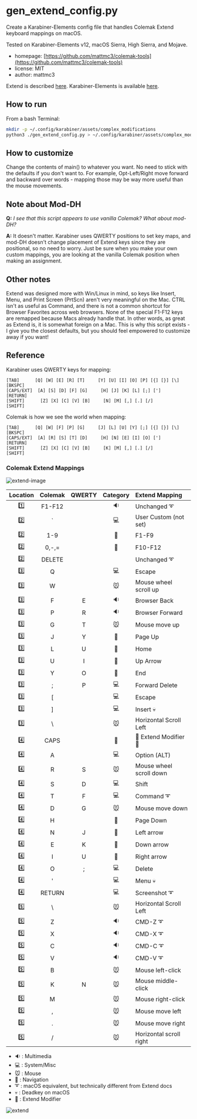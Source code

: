 # gen_extend_config.py

Create a Karabiner-Elements config file that handles Colemak Extend keyboard
mappings on macOS.

Tested on Karabiner-Elements v12, macOS Sierra, High Sierra, and Mojave.

- homepage: [https://github.com/mattmc3/colemak-tools](https://github.com/mattmc3/colemak-tools)
- license: MIT
- author: mattmc3

Extend is described [here][extend]. Karabiner-Elements is available [here][karabiner].

## How to run

From a bash Terminal:

```bash
mkdir -p ~/.config/karabiner/assets/complex_modifications
python3 ./gen_extend_config.py > ~/.config/karabiner/assets/complex_modifications/extend.json
```

## How to customize

Change the contents of main() to whatever you want. No need to stick with the
defaults if you don't want to. For example, Opt-Left/Right move forward and
backward over words - mapping those may be way more useful than the mouse movements.

## Note about Mod-DH

__Q:__ *I see that this script appears to use vanilla Colemak? What about mod-DH?*

__A:__ It doesn't matter. Karabiner uses QWERTY positions to set key maps, and
mod-DH doesn't change placement of Extend keys since they are positional, so no
need to worry. Just be sure when you make your own custom mappings, you are
looking at the vanilla Colemak position when making an assignment.

## Other notes

Extend was designed more with Win/Linux in mind, so keys like Insert, Menu, and
Print Screen (PrtScn) aren't very meaningful on the Mac. CTRL isn't as useful as
Command, and there is not a common shortcut for Browser Favorites across web
browsers. None of the special F1-F12 keys are remapped because Macs already
handle that. In other words, as great as Extend is, it is somewhat foreign on a
Mac. This is why this script exists - I give you the closest defaults, but you
should feel empowered to customize away if you want!

## Reference

Karabiner uses QWERTY keys for mapping:

```text
[TAB]      [Q] [W] [E] [R] [T]     [Y] [U] [I] [O] [P] [{] [}] [\] [BKSPC]
[CAPS/EXT]  [A] [S] [D] [F] [G]     [H] [J] [K] [L] [;] [']        [RETURN]
[SHIFT]      [Z] [X] [C] [V] [B]     [N] [M] [,] [.] [/]           [SHIFT]
```

Colemak is how we see the world when mapping:

```text
[TAB]      [Q] [W] [F] [P] [G]     [J] [L] [U] [Y] [;] [{] [}] [\] [BKSPC]
[CAPS/EXT]  [A] [R] [S] [T] [D]     [H] [N] [E] [I] [O] [']        [RETURN]
[SHIFT]      [Z] [X] [C] [V] [B]     [K] [M] [,] [.] [/]           [SHIFT]
```

### Colemak Extend Mappings

![extend-image][extend-image]

| Location | Colemak | QWERTY |  Category  | Extend Mapping                |
|:--------:|:-------:|:------:|:----------:|:------------------------------|
|  :one:   | F1-F12  |        |  :sound:   | Unchanged :curly_loop:        |
|  :two:   |    `    |        | :computer: | User Custom (not set)         |
|  :two:   |   1-9   |        |   :1234:   | F1-F9                         |
|  :two:   |  0,-,=  |        |   :1234:   | F10-F12                       |
|  :two:   | DELETE  |        |            | Unchanged :curly_loop:        |
| :three:  |    Q    |        | :computer: | Escape                        |
| :three:  |    W    |        |  :mouse:   | Mouse wheel scroll up         |
| :three:  |    F    |   E    |  :sound:   | Browser Back                  |
| :three:  |    P    |   R    |  :sound:   | Browser Forward               |
| :three:  |    G    |   T    |  :mouse:   | Mouse move up                 |
| :three:  |    J    |   Y    |  :rocket:  | Page Up                       |
| :three:  |    L    |   U    |  :rocket:  | Home                          |
| :three:  |    U    |   I    |  :rocket:  | Up Arrow                      |
| :three:  |    Y    |   O    |  :rocket:  | End                           |
| :three:  |    ;    |   P    | :computer: | Forward Delete                |
| :three:  |    [    |        | :computer: | Escape                        |
| :three:  |    ]    |        | :computer: | Insert :skull:                |
| :three:  |    \    |        |  :mouse:   | Horizontal Scroll Left        |
|  :four:  |  CAPS   |        |  :rocket:  | :tada: Extend Modifier :tada: |
|  :four:  |    A    |        | :computer: | Option (ALT)                  |
|  :four:  |    R    |   S    |  :mouse:   | Mouse wheel scroll down       |
|  :four:  |    S    |   D    | :computer: | Shift                         |
|  :four:  |    T    |   F    | :computer: | Command :curly_loop:          |
|  :four:  |    D    |   G    |  :mouse:   | Mouse move down               |
|  :four:  |    H    |        |  :rocket:  | Page Down                     |
|  :four:  |    N    |   J    |  :rocket:  | Left arrow                    |
|  :four:  |    E    |   K    |  :rocket:  | Down arrow                    |
|  :four:  |    I    |   U    |  :rocket:  | Right arrow                   |
|  :four:  |    O    |   ;    | :computer: | Delete                        |
|  :four:  |    '    |        | :computer: | Menu :skull:                  |
|  :four:  | RETURN  |        | :computer: | Screenshot :curly_loop:       |
|  :five:  |    \    |        |  :mouse:   | Horizontal Scroll Left        |
|  :five:  |    Z    |        |  :sound:   | CMD-Z :curly_loop:            |
|  :five:  |    X    |        |  :sound:   | CMD-X :curly_loop:            |
|  :five:  |    C    |        |  :sound:   | CMD-C :curly_loop:            |
|  :five:  |    V    |        |  :sound:   | CMD-V :curly_loop:            |
|  :five:  |    B    |        |  :mouse:   | Mouse left-click              |
|  :five:  |    K    |   N    |  :mouse:   | Mouse middle-click            |
|  :five:  |    M    |        |  :mouse:   | Mouse right-click             |
|  :five:  |    ,    |        |  :mouse:   | Mouse move left               |
|  :five:  |    .    |        |  :mouse:   | Mouse move right              |
|  :five:  |    /    |        |  :mouse:   | Horizontal scroll right       |

- :sound: : Multimedia
- :computer: : System/Misc
- :mouse: : Mouse
- :rocket: : Navigation
- :curly_loop: : macOS equivalent, but technically different from Extend docs
- :skull: : Deadkey on macOS
- :tada: : Extend Modifier

![extend][extend]

[homepage]: https://github.com/mattmc3/colemak-tools
[extend]: https://forum.colemak.com/topic/2014-extend-extra-extreme/
[karabiner]: https://pqrs.org/osx/karabiner/
[extend-image]: https://www.dropbox.com/s/gks7fzzhw6y7o3p/Extend-ANSI-NoWi-Linux_90d.png?raw=1

